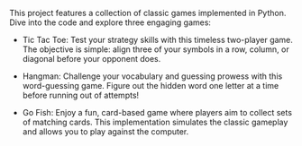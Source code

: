 This project features a collection of classic games implemented in Python. Dive into the code and explore three engaging games:

- Tic Tac Toe: Test your strategy skills with this timeless two-player game. The objective is simple: align three of your symbols in a row, column, or diagonal before your opponent does.

- Hangman: Challenge your vocabulary and guessing prowess with this word-guessing game. Figure out the hidden word one letter at a time before running out of attempts!

- Go Fish: Enjoy a fun, card-based game where players aim to collect sets of matching cards. This implementation simulates the classic gameplay and allows you to play against the computer.

